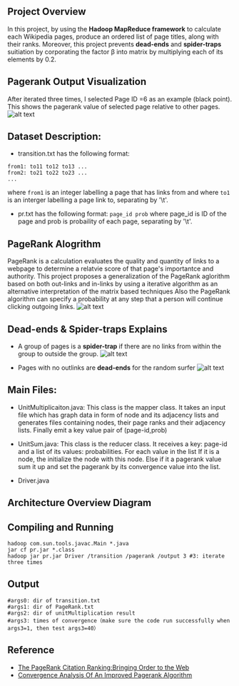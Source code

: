 ## Project Overview 
In this project, by using the **Hadoop MapReduce framework** to calculate each Wikipedia pages, produce an ordered list of page titles, along with their ranks. Moreover, this project prevents **dead-ends** and **spider-traps** suitiation by corporating the factor β into matrix by multiplying each of its elements by 0.2.

## Pagerank Output Visualization  
After iterated three times, I selected Page ID =6 as an example (black point). This shows the pagerank value of selected page relative to other pages. 
![alt text](https://github.com/jieren123/Bigdata_Project_Pagerank/blob/master/Diagrams/Page-rank-No.6page.gif
 "Page Rank")

## Dataset Description: 
- transition.txt has the following format: 
 ```
 from1: to11 to12 to13 ...
 from2: to21 to22 to23 ...
 ...
 ```
 where `from1` is an integer labelling a page that has links from and where `to1` is an interger labelling a page link to, separating by '\t'.
- pr.txt has the following format: `page_id prob` where page_id is ID of the page and prob is probaility of each page, separating by '\t'.

## PageRank Alogrithm
PageRank is a calculation evaluates the quality and quantity of links to a webpage to determine a relatvie score of that page's importantce and authority. This project proposes a generalization of the PageRank aglorithm based on both out-links and in-links by using a iterative algorithm as an alternative interpretation of the matrix based techniques Also the PageRank algorithm can specify a probability at any step that a person will continue clicking outgoing links.
 ![alt text](https://github.com/jieren123/Bigdata_Project_Pagerank/blob/master/Diagrams/pagerank.png "page_rank")

## Dead-ends & Spider-traps Explains 
- A group of pages is a **spider-trap** if there are no links from within the group to outside the group.
 ![alt text](https://github.com/jieren123/Bigdata_Project_Pagerank/blob/master/Diagrams/one_node_spider_trap.png "spider_traps")

- Pages with no outlinks are **dead-ends** for the random surfer 
 ![alt text](https://github.com/jieren123/Bigdata_Project_Pagerank/blob/master/Diagrams/two_levels_dead_ends.png "dead-end")

## Main Files: 
- UnitMultiplicaiton.java: This class is the mapper class. It takes an input file which has graph data in form of node and its adjacency lists and generates files containing nodes, their page ranks and their adjacency lists. Finally emit a key value pair of (page-id,prob)

- UnitSum.java: This class is the reducer class. It receives a key: page-id and a list of its values: probabilities. For each value in the list If it is a node, the initialize the node with this node. Else if it a pagerank value sum it up and set the pagerank by its convergence value into the list. 

- Driver.java

## Architecture Overview Diagram



## Compiling and Running
```
hadoop com.sun.tools.javac.Main *.java  
jar cf pr.jar *.class 
hadoop jar pr.jar Driver /transition /pagerank /output 3 #3: iterate three times
```

## Output
```
#args0: dir of transition.txt
#args1: dir of PageRank.txt
#args2: dir of unitMultiplication result
#args3: times of convergence（make sure the code run successfully when args3=1, then test args3=40）
```

## Reference 
- [The PageRank Citation Ranking:Bringing Order to the Web](http://ilpubs.stanford.edu:8090/422/1/1999-66.pdf)
- [Convergence Analysis Of An Improved Pagerank Algorithm](https://projects.ncsu.edu/crsc/reports/ftp/pdf/crsc-tr04-02.pdf)
